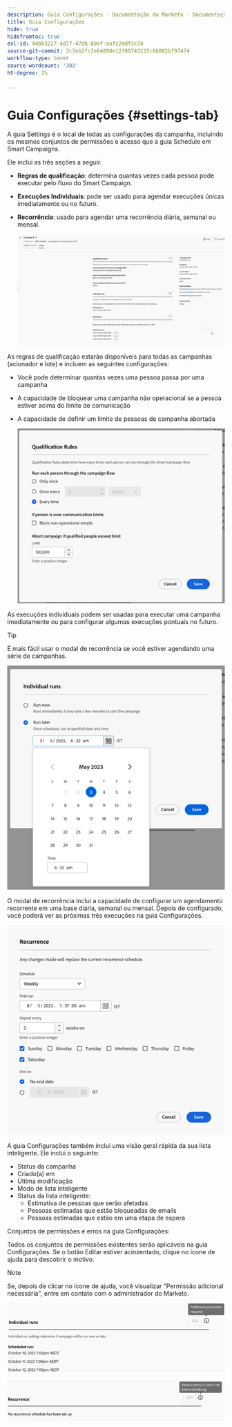 ```yaml
---
description: Guia Configurações - Documentação do Marketo - Documentação do produto
title: Guia Configurações
hide: true
hidefromtoc: true
exl-id: 44bb3227-4d77-47db-88ef-aafc2ddf3c74
source-git-commit: 3c7eb2fc2e64898e12f08743225c0b802bf97474
workflow-type: tm+mt
source-wordcount: '303'
ht-degree: 1%

---
```


# Guia Configurações {#settings-tab}

A guia Settings é o local de todas as configurações da campanha, incluindo os mesmos conjuntos de permissões e acesso que a guia Schedule em Smart Campaigns.

Ele inclui as três seções a seguir.

* **Regras de qualificação**: determina quantas vezes cada pessoa pode executar pelo fluxo do Smart Campaign.

* **Execuções Individuais**: pode ser usado para agendar execuções únicas imediatamente ou no futuro.

* **Recorrência**: usado para agendar uma recorrência diária, semanal ou mensal.

  ![](assets/settings-tab-1.png)

As regras de qualificação estarão disponíveis para todas as campanhas (acionador e lote) e incluem as seguintes configurações:

* Você pode determinar quantas vezes uma pessoa passa por uma campanha
* A capacidade de bloquear uma campanha não operacional se a pessoa estiver acima do limite de comunicação
* A capacidade de definir um limite de pessoas de campanha abortada

  ![](assets/settings-tab-2.png)

As execuções individuais podem ser usadas para executar uma campanha imediatamente ou para configurar algumas execuções pontuais no futuro.

>[!TIP]
>
>É mais fácil usar o modal de recorrência se você estiver agendando uma série de campanhas.

![](assets/settings-tab-3.png)

O modal de recorrência inclui a capacidade de configurar um agendamento recorrente em uma base diária, semanal ou mensal. Depois de configurado, você poderá ver as próximas três execuções na guia Configurações.

![](assets/settings-tab-4.png)

A guia Configurações também inclui uma visão geral rápida da sua lista inteligente. Ele inclui o seguinte:

* Status da campanha
* Criado(a) em
* Última modificação
* Modo de lista inteligente
* Status da lista inteligente:
   * Estimativa de pessoas que serão afetadas
   * Pessoas estimadas que estão bloqueadas de emails
   * Pessoas estimadas que estão em uma etapa de espera

Conjuntos de permissões e erros na guia Configurações:

Todos os conjuntos de permissões existentes serão aplicáveis na guia Configurações. Se o botão Editar estiver acinzentado, clique no ícone de ajuda para descobrir o motivo.

>[!NOTE]
>
>Se, depois de clicar no ícone de ajuda, você visualizar &quot;Permissão adicional necessária&quot;, entre em contato com o administrador do Marketo.

![](assets/settings-tab-5.png)

![](assets/settings-tab-6.png)
